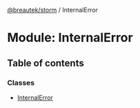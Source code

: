 [@breautek/storm](../README.md) / InternalError

# Module: InternalError

## Table of contents

### Classes

- [InternalError](../classes/internalerror.internalerror-1.md)
